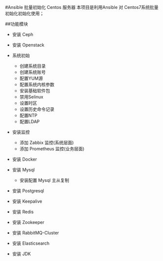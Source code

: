 #Ansible 批量初始化 Centos 服务器
本项目是利用Ansible 对 Centos7系统批量初始化初始化使用；

##功能模块
* 安装 Ceph

* 安装 Openstack

* 系统初始
   * 创建系统目录
   * 创建系统账号
   * 配置YUM源
   * 配置系统内核参数
   * 安装基础软件包
   * 禁用Selinux
   * 设置时区
   * 设置历史命令记录
   * 配置NTP
   * 配置LDAP
* 安装监控
   * 添加 Zabbix 监控(系统层面)
   * 添加 Prometheus 监控(业务层面)
  
* 安装 Docker

* 安装 Mysql
  * 安装配置 Mysql 主从复制

* 安装 Postgresql

* 安装 Keepalive

* 安装 Redis

* 安装 Zookeeper

* 安装 RabbitMQ-Cluster

* 安装 Elasticsearch

* 安装 JDK


